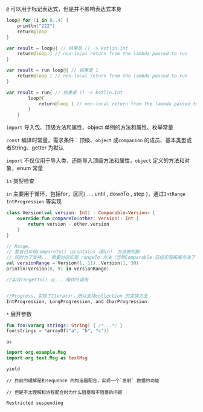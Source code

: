 `@` 可以用于标记表达式，但是并不影响表达式本身    

```kotlin
loop@ for (i in 0..4) {
    println("222")
    return@loop
}

var result = loop@{ // 结果是 () -> kotlin.Int
    return@loop 1 // non-local return from the lambda passed to run
}

var result = run loop@{ // 结果是 1
    return@loop 1 // non-local return from the lambda passed to run
}

var result = run{ // 结果是 () -> kotlin.Int
        loop@{
            return@loop 1 // non-local return from the lambda passed to run
        }
    }

```



`import` 导入包、顶级方法和属性、object 单例的方法和属性、枚举常量  



`const` 编译时常量，需求条件：顶级、`object` 或`companion` 的成员、基本类型或者String、getter 为默认

`import` 不仅仅用于导入类，还能导入顶级方法和属性，`object` 定义的方法和对象，enum 常量



`is` 类型检查

`in` 主要用于循环，包括for，区间( .. , until , downTo , step )，通过`IntRange` `IntProgression` 等实现

```kotlin
class Version(val version: Int) : Comparable<Version> {
    override fun compareTo(other: Version): Int {
        return version - other.version
    }
}

// Range. 
// 要自己实现compareTo() 让contains（即in） 方法做判断    
// 同时为了支持..，需要对应实现 rangeTo 方法（当然Comparable 已经实现拓展方法了
val versionRange = Version(1, 11)..Version(1, 30)
println(Version(0, 9) in versionRange)

//实现rangetTo() 让... 操作符调用   


//Progress，实现了Iterator，所以支持collection 的变换方法  
IntProgression, LongProgression, and CharProgression.
```





`*` 展开参数  

```kotlin
fun foo(vararg strings: String) { /*...*/ }
foo(strings = *arrayOf("a", "b", "c"))
```



`as ` 

```kotlin
import org.example.Msg
import org.text.Msg as textMsg
```



`yield ` 

```
// 目前的理解是和sequence 的构造器配合，实现一个`发射` 数据的功能

// 但是不太理解和协程配合时为什么阻塞和不阻塞的问题

Restricted suspending
```
